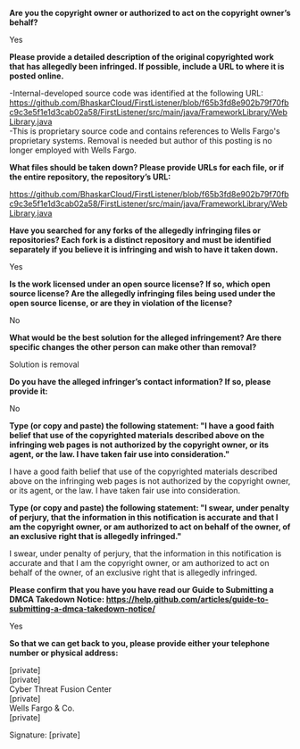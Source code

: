 **Are you the copyright owner or authorized to act on the copyright owner’s behalf?**

Yes

**Please provide a detailed description of the original copyrighted work that has allegedly been infringed. If possible, include a URL to where it is posted online.**

-Internal-developed source code was identified at the following URL:  
https://github.com/BhaskarCloud/FirstListener/blob/f65b3fd8e902b79f70fbc9c3e5f1e1d3cab02a58/FirstListener/src/main/java/FrameworkLibrary/WebLibrary.java  
-This is proprietary source code and contains references to Wells Fargo's proprietary systems. Removal is needed but author of this posting is no longer employed with Wells Fargo.

**What files should be taken down? Please provide URLs for each file, or if the entire repository, the repository’s URL:**

https://github.com/BhaskarCloud/FirstListener/blob/f65b3fd8e902b79f70fbc9c3e5f1e1d3cab02a58/FirstListener/src/main/java/FrameworkLibrary/WebLibrary.java

**Have you searched for any forks of the allegedly infringing files or repositories? Each fork is a distinct repository and must be identified separately if you believe it is infringing and wish to have it taken down.**

Yes

**Is the work licensed under an open source license? If so, which open source license? Are the allegedly infringing files being used under the open source license, or are they in violation of the license?**

No

**What would be the best solution for the alleged infringement? Are there specific changes the other person can make other than removal?**

Solution is removal

**Do you have the alleged infringer’s contact information? If so, please provide it:**

No

**Type (or copy and paste) the following statement: "I have a good faith belief that use of the copyrighted materials described above on the infringing web pages is not authorized by the copyright owner, or its agent, or the law. I have taken fair use into consideration."**

I have a good faith belief that use of the copyrighted materials described above on the infringing web pages is not authorized by the copyright owner, or its agent, or the law. I have taken fair use into consideration.

**Type (or copy and paste) the following statement: "I swear, under penalty of perjury, that the information in this notification is accurate and that I am the copyright owner, or am authorized to act on behalf of the owner, of an exclusive right that is allegedly infringed."**

I swear, under penalty of perjury, that the information in this notification is accurate and that I am the copyright owner, or am authorized to act on behalf of the owner, of an exclusive right that is allegedly infringed.

**Please confirm that you have you have read our Guide to Submitting a DMCA Takedown Notice: https://help.github.com/articles/guide-to-submitting-a-dmca-takedown-notice/**

Yes

**So that we can get back to you, please provide either your telephone number or physical address:**

[private]  
[private]    
Cyber Threat Fusion Center  
[private]  
Wells Fargo & Co.  
[private]

Signature: [private]
